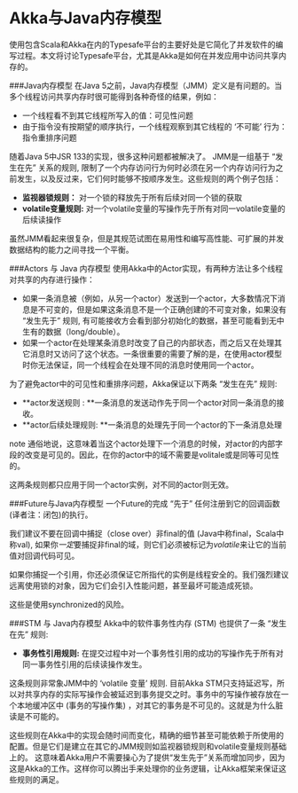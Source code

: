 # Akka与Java内存模型

使用包含Scala和Akka在内的Typesafe平台的主要好处是它简化了并发软件的编写过程。本文将讨论Typesafe平台，尤其是Akka是如何在并发应用中访问共享内存的。

###Java内存模型
在Java 5之前，Java内存模型（JMM）定义是有问题的。当多个线程访问共享内存时很可能得到各种奇怪的结果，例如：

* 一个线程看不到其它线程所写入的值：可见性问题
* 由于指令没有按期望的顺序执行，一个线程观察到其它线程的 ‘不可能’ 行为：指令重排序问题

随着Java 5中JSR 133的实现，很多这种问题都被解决了。 JMM是一组基于 “发生在先” 关系的规则, 限制了一个内存访问行为何时必须在另一个内存访问行为之前发生，以及反过来，它们何时能够不按顺序发生。这些规则的两个例子包括：

* **监视器锁规则：** 对一个锁的释放先于所有后续对同一个锁的获取
* **volatile变量规则:** 对一个volatile变量的写操作先于所有对同一volatile变量的后续读操作

虽然JMM看起来很复杂，但是其规范试图在易用性和编写高性能、可扩展的并发数据结构的能力之间寻找一个平衡。

###Actors 与 Java 内存模型
使用Akka中的Actor实现，有两种方法让多个线程对共享的内存进行操作：

* 如果一条消息被（例如，从另一个actor）发送到一个actor，大多数情况下消息是不可变的，但是如果这条消息不是一个正确创建的不可变对象，如果没有 “发生先于” 规则, 有可能接收方会看到部分初始化的数据，甚至可能看到无中生有的数据（long/double）。
* 如果一个actor在处理某条消息时改变了自己的内部状态，而之后又在处理其它消息时又访问了这个状态。一条很重要的需要了解的是，在使用actor模型时你无法保证，同一个线程会在处理不同的消息时使用同一个actor。

为了避免actor中的可见性和重排序问题，Akka保证以下两条 “发生在先” 规则:

* **actor发送规则 : **一条消息的发送动作先于同一个actor对同一条消息的接收。
* **actor后续处理规则: **一条消息的处理先于同一个actor的下一条消息处理

note
通俗地说，这意味着当这个actor处理下一个消息的时候，对actor的内部字段的改变是可见的。因此，在你的actor中的域不需要是volitale或是同等可见性的。

这两条规则都只应用于同一个actor实例，对不同的actor则无效。

###Future与Java内存模型
一个Future的完成 “先于” 任何注册到它的回调函数(译者注：闭包)的执行。

我们建议不要在回调中捕捉（close over）非final的值 (Java中称final，Scala中称val), 如果你*一定*要捕捉非final的域，则它们必须被标记为*volatile*来让它的当前值对回调代码可见。

如果你捕捉一个引用，你还必须保证它所指代的实例是线程安全的。我们强烈建议远离使用锁的对象，因为它们会引入性能问题，甚至最坏可能造成死锁。

这些是使用synchronized的风险。

###STM 与 Java内存模型
Akka中的软件事务性内存 (STM) 也提供了一条 “发生在先” 规则:






* **事务性引用规则:** 在提交过程中对一个事务性引用的成功的写操作先于所有对同一事务性引用的后续读操作发生。

这条规则非常象JMM中的 ‘volatile 变量’ 规则. 目前Akka STM只支持延迟写，所以对共享内存的实际写操作会被延迟到事务提交之时。事务中的写操作被存放在一个本地缓冲区中 (事务的写操作集) ，对其它的事务是不可见的。这就是为什么脏读是不可能的。

这些规则在Akka中的实现会随时间而变化，精确的细节甚至可能依赖于所使用的配置。但是它们是建立在其它的JMM规则如监视器锁规则和volatile变量规则基础上的。 这意味着Akka用户不需要操心为了提供“发生先于”关系而增加同步，因为这是Akka的工作。这样你可以腾出手来处理你的业务逻辑，让Akka框架来保证这些规则的满足。







